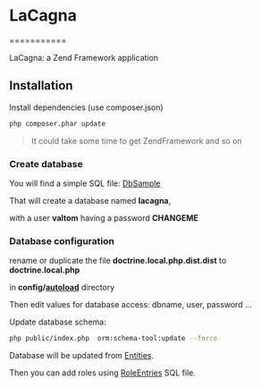 # LaCagna
===========

LaCagna: a Zend Framework application

## Installation

Install dependencies (use composer.json)

```sh
php composer.phar update
```

> It could take some time to get ZendFramework and so on

### Create database

You will find a simple SQL file: [DbSample]

That will create a database named **lacagna**,

with a user **valtom** having a password **CHANGEME**

### Database configuration

rename or duplicate the file
**doctrine.local.php.dist.dist** to **doctrine.local.php**

in **config/[autoload]** directory

Then edit values for database access: dbname, user, password ...

Update database schema:
```sh
php public/index.php  orm:schema-tool:update --force
```

Database will be updated from [Entities].

Then you can add roles using [RoleEntries] SQL file.

[autoload]:https://github.com/Jodaille/LaCagna/tree/master/config/autoload
[Entities]:https://github.com/Jodaille/LaCagna/tree/master/module/LaCagnaProduct/src/LaCagnaProduct/Entity
[DbSample]:https://github.com/Jodaille/LaCagna/blob/master/docs/create_database_sample.sql
[RoleEntries]:https://github.com/Jodaille/LaCagna/blob/master/docs/add_role_entries.sql
